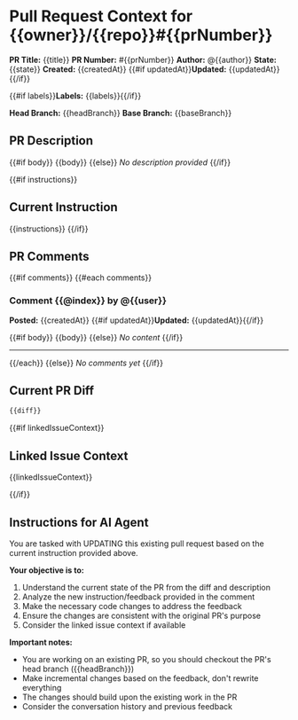 # Pull Request Context for {{owner}}/{{repo}}#{{prNumber}}

**PR Title:** {{title}}
**PR Number:** #{{prNumber}}
**Author:** @{{author}}
**State:** {{state}}
**Created:** {{createdAt}}
{{#if updatedAt}}**Updated:** {{updatedAt}}{{/if}}

{{#if labels}}**Labels:** {{labels}}{{/if}}

**Head Branch:** {{headBranch}}
**Base Branch:** {{baseBranch}}

## PR Description

{{#if body}}
{{body}}
{{else}}
_No description provided_
{{/if}}

{{#if instructions}}
## Current Instruction

{{instructions}}
{{/if}}

## PR Comments

{{#if comments}}
{{#each comments}}

### Comment {{@index}} by @{{user}}

**Posted:** {{createdAt}}
{{#if updatedAt}}**Updated:** {{updatedAt}}{{/if}}

{{#if body}}
{{body}}
{{else}}
_No content_
{{/if}}

---

{{/each}}
{{else}}
_No comments yet_
{{/if}}

## Current PR Diff

```diff
{{diff}}
```

{{#if linkedIssueContext}}

## Linked Issue Context

{{linkedIssueContext}}

{{/if}}

## Instructions for AI Agent

You are tasked with UPDATING this existing pull request based on the current instruction provided above.

**Your objective is to:**

1. Understand the current state of the PR from the diff and description
2. Analyze the new instruction/feedback provided in the comment
3. Make the necessary code changes to address the feedback
4. Ensure the changes are consistent with the original PR's purpose
5. Consider the linked issue context if available

**Important notes:**

- You are working on an existing PR, so you should checkout the PR's head branch ({{headBranch}})
- Make incremental changes based on the feedback, don't rewrite everything
- The changes should build upon the existing work in the PR
- Consider the conversation history and previous feedback
